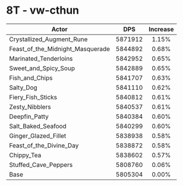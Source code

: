 # 8T - vw-cthun
| Actor | DPS | Increase |
|---|:---:|:---:|
|Crystallized_Augment_Rune|5871912|1.15%|
|Feast_of_the_Midnight_Masquerade|5844892|0.68%|
|Marinated_Tenderloins|5842952|0.65%|
|Sweet_and_Spicy_Soup|5842889|0.65%|
|Fish_and_Chips|5841707|0.63%|
|Salty_Dog|5841110|0.62%|
|Fiery_Fish_Sticks|5840812|0.61%|
|Zesty_Nibblers|5840537|0.61%|
|Deepfin_Patty|5840384|0.60%|
|Salt_Baked_Seafood|5840299|0.60%|
|Ginger_Glazed_Fillet|5838938|0.58%|
|Feast_of_the_Divine_Day|5838872|0.58%|
|Chippy_Tea|5838602|0.57%|
|Stuffed_Cave_Peppers|5808760|0.06%|
|Base|5805304|0.00%|
